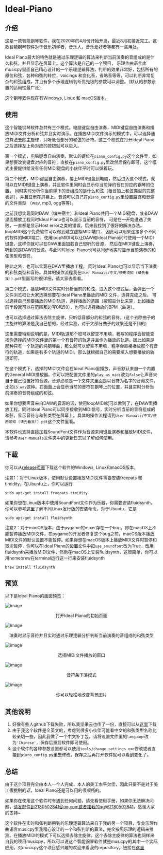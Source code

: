# Ideal-Piano

## 介绍

这是一款智能钢琴软件，我在2020年的4月份开始开发，最近8月初接近完工。这款智能钢琴软件对于音乐初学者，音乐人，音乐爱好者等都有一些用处。

Ideal Piano最大的特色就是通过乐理逻辑的算法来判断当前演奏的音组成的是什么和弦，并且显示在屏幕上。这个算法是自己的一个项目， 乐理作曲语言库musicpy里面自己精心设计的一个乐理逻辑算法，判断的效果非常好，包括所有的原位和弦，各种和弦的转位，voicings 和变化音，省略音等等，可以判断非常复杂的和弦组成，并且有多个乐理逻辑判断优先级的参数可以调整。（默认的参数设置的适用性最广泛）

这个钢琴软件现在有Windows, Linux 和 macOS版本。

## 使用

这个智能钢琴软件总共有三个模式，电脑键盘自由演奏，MIDI键盘自由演奏和播放MIDI文件分析和弦并且实时演示。在播放MIDI文件演示的模式中，可以选择通过算法去除主旋律，只听低音部分的和弦的音符。这三个模式在打开Ideal Piano之后选择左上角对应的按钮就可以进入。

第一个模式，电脑键盘自由演奏，默认的键位在`piano_config.py`这个文件里，如果想要改变键盘对应的音符，直接在`piano_config.py`里改然后保存即可。这个模式主要提供给没有任何MIDI键盘的小伙伴平时可以弹着玩。

第二个模式，MIDI键盘自由演奏，接上MIDI键盘到电脑，然后进入这个模式，就可以在MIDI键盘上演奏，并且软件里同时会显示你当前弹的音在对应的钢琴的位置， 同时实时分析你当前弹下的音组成的是什么和弦（根音加上和弦类型的完整表述），并且显示在屏幕上。音源可以自己在`piano_config.py`里设置路径和音源的文件类型 （wav, mp3, ogg等等）。

之前我想实现同时DAW（编曲宿主）和Ideal Piano共用一个MIDI键盘，或者DAW里面播放工程同时Ideal Piano也可以显示当前的音符， 可是在一开始遭遇了失败，一直都是显示Host error之类的错误，后来我找到了很好的解决办法。 loopMIDI这个免费软件可以做到建立虚拟MIDI端口， 因此可以用来连接多个不同的软件的MIDI端口。使用loopMIDI可以让DAW和Ideal Piano同时使用一个MIDI键盘，这样你就可以在DAW里面加载自己想听的音源， 然后在MIDI键盘上演奏，听到的是DAW的音源，与此同时Ideal Piano也可以同步地实时显示当前演奏的和弦类型和音符。

除此之外，也可以实现在DAW里播放工程， 同时Ideal Piano也可以显示当下演奏的和弦类型和音符。具体的操作流程我在`User Manuals/中文/使用须知 (请先看我!).pdf`里面写的很详细，请大家去看看。

第三个模式，播放MIDI文件实时分析当前的和弦，进入这个模式后，会弹出一个文件浏览框让大家选择想要在Ideal Piano里播放的MIDI文件，选择完成之后， 可以选择自己想要播放的MIDI轨道，选择播放的范围（按照百分比来算，比如播放前半段就可以在范围那边写0和50），也可以选择播放的BPM（曲速）。

也可以选择通过算法去除主旋律，只听低音部分的和弦的音符。(这个去除曲子的主旋律的算法是我自己想的，经过实测，对于大部分曲子的效果还是不错的)

这里需要特别说明的是，MIDI轨道那个框可以留空不用填，我写的程序会智能查找你选择的MIDI文件里的第一个有音符的轨道并且作为播放的轨道。因此如果是那种只有一个轨道的纯钢琴曲，那么就可以留空不用填，程序会直接播放那个有音符的轨道，如果是有多个轨道的MIDI，那么就根据自己的需要填入想要播放的轨道即可。

在这个模式下，选择的MIDI文件会在Ideal Piano里播放，声音默认来自一个内置的General MIDI播放器。你可以把配置文件里的`play_as_midi`改为`False`让声音来自于自己设置好的音源。音源必须是一个文件夹里面是以音符为名字的音频文件，比如`C5.wav`这种。在画面上会显示当前的音符在钢琴上的位置，并且实时分析当前演奏的音符组成的和弦。

如果你想要声音来自DAW的音源的话，使用loopMIDI就可以做到了，在DAW里播放工程，同时Ideal Piano可以同步接收到MIDI信号，实时分析当前的音符组成的和弦，显示音符与和弦类型在屏幕上。具体的操作流程请到`User Manuals/中文/使用须知 (请先看我!).pdf`这个文件里看。

本软件也支持直接加载SoundFont文件作为音源来用键盘演奏和播放MIDI文件，请参考`User Manuals`文件夹中的更新日志以了解如何使用。

## 下载

你可以从[release页面](https://github.com/Rainbow-Dreamer/Ideal-Piano/releases/latest)下载这个软件的Windows, Linux和macOS版本。

注意1：对于Linux版本，使用默认设置播放MIDI文件需要安装freepats 和 timidity。在Ubuntu上，你可以运行

````
sudo apt-get install freepats timidity
````

如果你想在Linux版本中使用SoundFont文件作为乐器，你需要安装fluidsynth，你可以参考[这里](https://github.com/FluidSynth/fluidsynth/wiki/Download)了解不同Linux发行版的安装命令。对于Ubuntu，它是

````
sudo apt-get install fluidsynth
````

注意2：对于macOS版本，由于pygame的mixer存在一个bug，即在macOS上不能暂停播放MIDI文件，在pygame的开发者修复这个bug之前，macOS版本播放MIDI文件的默认设置不能暂停。如果你想在macOS版本上播放MIDI文件时暂停和取消暂停，你可以在Ideal Piano的设置文件中把`use_soundfont`改为True，改用fluidsynth来播放MIDI文件，然后在macOS上安装fluidsynth，这很简单，你可以用homebrew在terminal运行这一行来安装fluidsynth

``````
brew install fluidsynth
``````

## 预览

以下是Ideal Piano的画面预览：

![image](previews/1.jpg)

<p align="center">打开Ideal Piano的初始页面</p>

![image](previews/2.jpg)

<p align="center">演奏时显示音符并且实时通过乐理逻辑分析判断当前演奏的音组成的和弦类型</p>

![image](previews/3.jpg)

<p align="center">选择MIDI文件播放的窗口</p>

![image](previews/4.jpg)

<p align="center">音符条下落模式</p>

![image](previews/5.jpg)

<p align="center">你可以轻松地改变背景图片</p>

## 其他说明

1. 好像有些人github下载失败，所以我坚果云也传了一份，直接可以从[这里](https://www.jianguoyun.com/p/DY_8cucQhPG0CBifkqYE)下载
2. 由于我这个软件是全英文的，考虑到很多小伙伴可能看中文的和弦类型名称比较亲切一些，因此我做了一个中文补丁包，请将设置文件里的`language`改为`'Chinese'`，保存后重启软件即可使用。
3. 这个软件的各种参数设置都可以使用`tools/change_settings.exe`修改或者直接到`piano_config.py`里去修改，保存之后再打开软件就可以看到变化了。

## 总结

由于这个项目完全由本人一个人完成，本人的美工水平欠佳，因此只要不是对于美工很挑剔的话，Ideal Piano还是可以用的很顺畅的。

如果你在使用这个软件时有遇到任何问题，请先看使用手册，如果你无法解决问题，请发邮件到2180502841@qq.com或者加我的qq号2180502841，感谢大家的支持~

这个软件在实时和弦判断用到的乐理逻辑算法来自于我的另一个项目，专业乐理作曲语言musicpy里我精心设计的一个和弦判断的算法，完全按照乐理的逻辑来推测。在播放MIDI的模式下可以选择去除主旋律，这个去除主旋律的算法也同样来自我的项目musicpy，所以可以说这个智能钢琴软件就是musicpy的其中一个实际应用。对musicpy这个项目感兴趣的欢迎来看我的repository，链接在[这里](https://github.com/Rainbow-Dreamer/musicpy)

